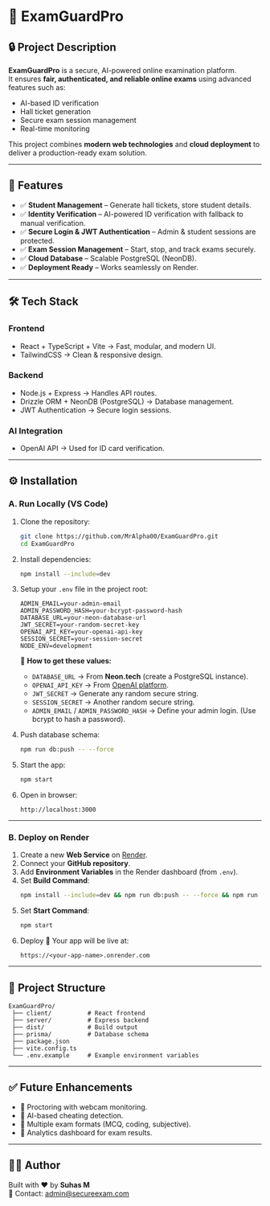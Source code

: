 # 📘 ExamGuardPro

## 🔒 Project Description
**ExamGuardPro** is a secure, AI-powered online examination platform.  
It ensures **fair, authenticated, and reliable online exams** using advanced features such as:
- AI-based ID verification
- Hall ticket generation
- Secure exam session management
- Real-time monitoring

This project combines **modern web technologies** and **cloud deployment** to deliver a production-ready exam solution.

---

## 🚀 Features
- ✅ **Student Management** – Generate hall tickets, store student details.  
- ✅ **Identity Verification** – AI-powered ID verification with fallback to manual verification.  
- ✅ **Secure Login & JWT Authentication** – Admin & student sessions are protected.  
- ✅ **Exam Session Management** – Start, stop, and track exams securely.  
- ✅ **Cloud Database** – Scalable PostgreSQL (NeonDB).  
- ✅ **Deployment Ready** – Works seamlessly on Render.  

---

## 🛠️ Tech Stack
### **Frontend**
- React + TypeScript + Vite → Fast, modular, and modern UI.
- TailwindCSS → Clean & responsive design.

### **Backend**
- Node.js + Express → Handles API routes.
- Drizzle ORM + NeonDB (PostgreSQL) → Database management.
- JWT Authentication → Secure login sessions.

### **AI Integration**
- OpenAI API → Used for ID card verification.

---

## ⚙️ Installation

### A. Run Locally (VS Code)
1. Clone the repository:
   ```bash
   git clone https://github.com/MrAlpha00/ExamGuardPro.git
   cd ExamGuardPro
   ```

2. Install dependencies:
   ```bash
   npm install --include=dev
   ```

3. Setup your `.env` file in the project root:
   ```env
   ADMIN_EMAIL=your-admin-email
   ADMIN_PASSWORD_HASH=your-bcrypt-password-hash
   DATABASE_URL=your-neon-database-url
   JWT_SECRET=your-random-secret-key
   OPENAI_API_KEY=your-openai-api-key
   SESSION_SECRET=your-session-secret
   NODE_ENV=development
   ```

   🔑 **How to get these values:**
   - `DATABASE_URL` → From **Neon.tech** (create a PostgreSQL instance).  
   - `OPENAI_API_KEY` → From [OpenAI platform](https://platform.openai.com/).  
   - `JWT_SECRET` → Generate any random secure string.  
   - `SESSION_SECRET` → Another random secure string.  
   - `ADMIN_EMAIL` / `ADMIN_PASSWORD_HASH` → Define your admin login. (Use bcrypt to hash a password).  

4. Push database schema:
   ```bash
   npm run db:push -- --force
   ```

5. Start the app:
   ```bash
   npm start
   ```

6. Open in browser:
   ```
   http://localhost:3000
   ```

---

### B. Deploy on Render
1. Create a new **Web Service** on [Render](https://render.com).  
2. Connect your **GitHub repository**.  
3. Add **Environment Variables** in the Render dashboard (from `.env`).  
4. Set **Build Command**:
   ```bash
   npm install --include=dev && npm run db:push -- --force && npm run build
   ```
5. Set **Start Command**:
   ```bash
   npm start
   ```
6. Deploy 🎉 Your app will be live at:  
   ```
   https://<your-app-name>.onrender.com
   ```

---

## 📂 Project Structure
```
ExamGuardPro/
 ├── client/          # React frontend
 ├── server/          # Express backend
 ├── dist/            # Build output
 ├── prisma/          # Database schema
 ├── package.json
 ├── vite.config.ts
 └── .env.example     # Example environment variables
```

---

## ✅ Future Enhancements
- 🔹 Proctoring with webcam monitoring.  
- 🔹 AI-based cheating detection.  
- 🔹 Multiple exam formats (MCQ, coding, subjective).  
- 🔹 Analytics dashboard for exam results.  

---

## 👨‍💻 Author
Built with ❤️ by **Suhas M**  
📧 Contact: [admin@secureexam.com](mailto:sm4686771@gmail.com)
